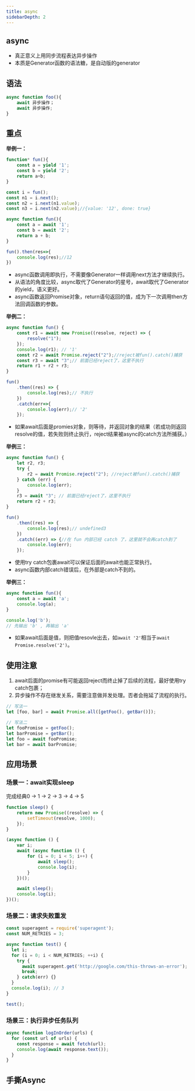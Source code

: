 ```yaml
---
title: async
sidebarDepth: 2
---
```


## async

* 真正意义上用同步流程表达异步操作
* 本质是Generator函数的语法糖，是自动版的generator

## 语法
```javascript
async function foo(){
    await 异步操作；
    await 异步操作;
}
```
## 重点
**举例一：**
```javascript
function* fun(){
    const a = yield '1';
    const b = yield '2';
    return a+b;
}

const i = fun();
const n1 = i.next();
const n2 = i.next(n1.value);
const n3 = i.next(n2.value);//{value: '12', done: true}
```
```javascript
async function fun(){
    const a = await '1';
    const b = await '2';
    return a + b;
}

fun().then(res=>{
    console.log(res);//12
})
```
* async函数调用即执行，不需要像Generator一样调用next方法才继续执行。
* 从语法的角度比较，async取代了Generator的星号，await取代了Generator的yield，语义更好。
* async函数返回Promise对象，return语句返回的值，成为下一次调用then方法回调函数的参数。

**举例二：**
```javascript
async function fun() {
    const r1 = await new Promise((resolve, reject) => {
        resolve("1");
    });
    console.log(r1); // '1'
    const r2 = await Promise.reject("2");//reject被fun().catch()捕获
    const r3 = await "3";// 前面已经reject了，这里不执行
    return r1 + r2 + r3;
}

fun()
    .then((res) => {
        console.log(res);// 不执行
    })
    .catch(err=>{
        console.log(err);// '2'
    });

```
* 如果await后面是promies对象，则等待，并返回对象的结果（若成功则返回resolve的值，若失败则终止执行，reject结果被async的catch方法所捕获。）

**举例三：**
```javascript
async function fun() {
    let r2, r3;
    try {
        r2 = await Promise.reject("2"); //reject被fun().catch()捕获
    } catch (err) {
        console.log(err);
    }
    r3 = await "3"; // 前面已经reject了，这里不执行
    return r2 + r3;
}

fun()
    .then((res) => {
        console.log(res);// undefined3
    })
    .catch((err) => {//在 fun 内部已经 catch 了，这里就不会再catch到了
        console.log(err); 
    });

```

* 使用try catch包裹await可以保证后面的await也能正常执行。
* async函数内部catch错误后，在外部是catch不到的。

**举例三：**
```javascript
async function fun(){
    const a = await 'a';
    console.log(a);
}

console.log('b');
// 先输出 'b' , 再输出 'a'
```
* 如果await后面是值，则把值resovle出去，如`await '2'`相当于`await Promise.resolve('2')`。

## 使用注意

1. await后面的promise有可能返回reject而终止掉了后续的流程，最好使用try catch包裹；
2. 异步操作不存在继发关系，需要注意做并发处理。否者会拖延了流程的执行。
```javascript
// 写法一
let [foo, bar] = await Promise.all([getFoo(), getBar()]);

// 写法二
let fooPromise = getFoo();
let barPromise = getBar();
let foo = await fooPromise;
let bar = await barPromise;
```

## 应用场景

### 场景一：await实现sleep
完成经典0 -> 1 -> 2 -> 3 -> 4 -> 5
```javascript
function sleep() {
    return new Promise((resolve) => {
        setTimeout(resolve, 1000);
    });
}

(async function () {
    var i;
    await (async function () {
        for (i = 0; i < 5; i++) {
            await sleep();
            console.log(i);
        }
    })();

    await sleep();
    console.log(i);
})();

```

### 场景二：请求失败重发
```javascript
const superagent = require('superagent');
const NUM_RETRIES = 3;

async function test() {
  let i;
  for (i = 0; i < NUM_RETRIES; ++i) {
    try {
      await superagent.get('http://google.com/this-throws-an-error');
      break;
    } catch(err) {}
  }
  console.log(i); // 3
}

test();
```
### 场景三：执行异步任务队列
```javascript
async function logInOrder(urls) {
  for (const url of urls) {
    const response = await fetch(url);
    console.log(await response.text());
  }
}
```
## 手撕Async
